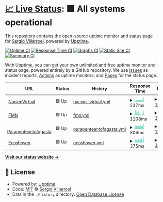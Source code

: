 # [📈 Live Status](https://nacionvirtualchile.github.io/WebMonitor): <!--live status--> **🟩 All systems operational**

This repository contains the open-source uptime monitor and status page for [Sergio Villarroel](nacionvirtual.cl), powered by [Upptime](https://github.com/upptime/upptime).

[![Uptime CI](https://github.com/nacionvirtualchile/WebMonitor/workflows/Uptime%20CI/badge.svg)](https://github.com/nacionvirtualchile/WebMonitor/actions?query=workflow%3A%22Uptime+CI%22)
[![Response Time CI](https://github.com/nacionvirtualchile/WebMonitor/workflows/Response%20Time%20CI/badge.svg)](https://github.com/nacionvirtualchile/WebMonitor/actions?query=workflow%3A%22Response+Time+CI%22)
[![Graphs CI](https://github.com/nacionvirtualchile/WebMonitor/workflows/Graphs%20CI/badge.svg)](https://github.com/nacionvirtualchile/WebMonitor/actions?query=workflow%3A%22Graphs+CI%22)
[![Static Site CI](https://github.com/nacionvirtualchile/WebMonitor/workflows/Static%20Site%20CI/badge.svg)](https://github.com/nacionvirtualchile/WebMonitor/actions?query=workflow%3A%22Static+Site+CI%22)
[![Summary CI](https://github.com/nacionvirtualchile/WebMonitor/workflows/Summary%20CI/badge.svg)](https://github.com/nacionvirtualchile/WebMonitor/actions?query=workflow%3A%22Summary+CI%22)

With [Upptime](https://upptime.js.org), you can get your own unlimited and free uptime monitor and status page, powered entirely by a GitHub repository. We use [Issues](https://github.com/nacionvirtualchile/WebMonitor/issues) as incident reports, [Actions](https://github.com/nacionvirtualchile/WebMonitor/actions) as uptime monitors, and [Pages](https://nacionvirtualchile.github.io/WebMonitor) for the status page.

<!--start: status pages-->
<!-- This summary is generated by Upptime (https://github.com/upptime/upptime) -->
<!-- Do not edit this manually, your changes will be overwritten -->
<!-- prettier-ignore -->
| URL | Status | History | Response Time | Uptime |
| --- | ------ | ------- | ------------- | ------ |
| <img alt="" src="https://icons.duckduckgo.com/ip3/www.nacionvirtual.cl.ico" height="13"> [NacionVirtual](https://www.nacionvirtual.cl) | 🟩 Up | [nacion-virtual.yml](https://github.com/nacionvirtualchile/WebMonitor/commits/HEAD/history/nacion-virtual.yml) | <details><summary><img alt="Response time graph" src="./graphs/nacion-virtual/response-time-week.png" height="20"> 237ms</summary><br><a href="https://nacionvirtualchile.github.io/webmonitor/history/nacion-virtual"><img alt="Response time 700" src="https://img.shields.io/endpoint?url=https%3A%2F%2Fraw.githubusercontent.com%2Fnacionvirtualchile%2FWebMonitor%2FHEAD%2Fapi%2Fnacion-virtual%2Fresponse-time.json"></a><br><a href="https://nacionvirtualchile.github.io/webmonitor/history/nacion-virtual"><img alt="24-hour response time 612" src="https://img.shields.io/endpoint?url=https%3A%2F%2Fraw.githubusercontent.com%2Fnacionvirtualchile%2FWebMonitor%2FHEAD%2Fapi%2Fnacion-virtual%2Fresponse-time-day.json"></a><br><a href="https://nacionvirtualchile.github.io/webmonitor/history/nacion-virtual"><img alt="7-day response time 237" src="https://img.shields.io/endpoint?url=https%3A%2F%2Fraw.githubusercontent.com%2Fnacionvirtualchile%2FWebMonitor%2FHEAD%2Fapi%2Fnacion-virtual%2Fresponse-time-week.json"></a><br><a href="https://nacionvirtualchile.github.io/webmonitor/history/nacion-virtual"><img alt="30-day response time 362" src="https://img.shields.io/endpoint?url=https%3A%2F%2Fraw.githubusercontent.com%2Fnacionvirtualchile%2FWebMonitor%2FHEAD%2Fapi%2Fnacion-virtual%2Fresponse-time-month.json"></a><br><a href="https://nacionvirtualchile.github.io/webmonitor/history/nacion-virtual"><img alt="1-year response time 700" src="https://img.shields.io/endpoint?url=https%3A%2F%2Fraw.githubusercontent.com%2Fnacionvirtualchile%2FWebMonitor%2FHEAD%2Fapi%2Fnacion-virtual%2Fresponse-time-year.json"></a></details> | <details><summary><a href="https://nacionvirtualchile.github.io/webmonitor/history/nacion-virtual">100.00%</a></summary><a href="https://nacionvirtualchile.github.io/webmonitor/history/nacion-virtual"><img alt="All-time uptime 98.76%" src="https://img.shields.io/endpoint?url=https%3A%2F%2Fraw.githubusercontent.com%2Fnacionvirtualchile%2FWebMonitor%2FHEAD%2Fapi%2Fnacion-virtual%2Fuptime.json"></a><br><a href="https://nacionvirtualchile.github.io/webmonitor/history/nacion-virtual"><img alt="24-hour uptime 100.00%" src="https://img.shields.io/endpoint?url=https%3A%2F%2Fraw.githubusercontent.com%2Fnacionvirtualchile%2FWebMonitor%2FHEAD%2Fapi%2Fnacion-virtual%2Fuptime-day.json"></a><br><a href="https://nacionvirtualchile.github.io/webmonitor/history/nacion-virtual"><img alt="7-day uptime 100.00%" src="https://img.shields.io/endpoint?url=https%3A%2F%2Fraw.githubusercontent.com%2Fnacionvirtualchile%2FWebMonitor%2FHEAD%2Fapi%2Fnacion-virtual%2Fuptime-week.json"></a><br><a href="https://nacionvirtualchile.github.io/webmonitor/history/nacion-virtual"><img alt="30-day uptime 100.00%" src="https://img.shields.io/endpoint?url=https%3A%2F%2Fraw.githubusercontent.com%2Fnacionvirtualchile%2FWebMonitor%2FHEAD%2Fapi%2Fnacion-virtual%2Fuptime-month.json"></a><br><a href="https://nacionvirtualchile.github.io/webmonitor/history/nacion-virtual"><img alt="1-year uptime 98.76%" src="https://img.shields.io/endpoint?url=https%3A%2F%2Fraw.githubusercontent.com%2Fnacionvirtualchile%2FWebMonitor%2FHEAD%2Fapi%2Fnacion-virtual%2Fuptime-year.json"></a></details>
| <img alt="" src="https://icons.duckduckgo.com/ip3/www.fmn.cl.ico" height="13"> [FMN](https://www.fmn.cl) | 🟩 Up | [fmn.yml](https://github.com/nacionvirtualchile/WebMonitor/commits/HEAD/history/fmn.yml) | <details><summary><img alt="Response time graph" src="./graphs/fmn/response-time-week.png" height="20"> 1108ms</summary><br><a href="https://nacionvirtualchile.github.io/webmonitor/history/fmn"><img alt="Response time 1326" src="https://img.shields.io/endpoint?url=https%3A%2F%2Fraw.githubusercontent.com%2Fnacionvirtualchile%2FWebMonitor%2FHEAD%2Fapi%2Ffmn%2Fresponse-time.json"></a><br><a href="https://nacionvirtualchile.github.io/webmonitor/history/fmn"><img alt="24-hour response time 2113" src="https://img.shields.io/endpoint?url=https%3A%2F%2Fraw.githubusercontent.com%2Fnacionvirtualchile%2FWebMonitor%2FHEAD%2Fapi%2Ffmn%2Fresponse-time-day.json"></a><br><a href="https://nacionvirtualchile.github.io/webmonitor/history/fmn"><img alt="7-day response time 1108" src="https://img.shields.io/endpoint?url=https%3A%2F%2Fraw.githubusercontent.com%2Fnacionvirtualchile%2FWebMonitor%2FHEAD%2Fapi%2Ffmn%2Fresponse-time-week.json"></a><br><a href="https://nacionvirtualchile.github.io/webmonitor/history/fmn"><img alt="30-day response time 1333" src="https://img.shields.io/endpoint?url=https%3A%2F%2Fraw.githubusercontent.com%2Fnacionvirtualchile%2FWebMonitor%2FHEAD%2Fapi%2Ffmn%2Fresponse-time-month.json"></a><br><a href="https://nacionvirtualchile.github.io/webmonitor/history/fmn"><img alt="1-year response time 1326" src="https://img.shields.io/endpoint?url=https%3A%2F%2Fraw.githubusercontent.com%2Fnacionvirtualchile%2FWebMonitor%2FHEAD%2Fapi%2Ffmn%2Fresponse-time-year.json"></a></details> | <details><summary><a href="https://nacionvirtualchile.github.io/webmonitor/history/fmn">100.00%</a></summary><a href="https://nacionvirtualchile.github.io/webmonitor/history/fmn"><img alt="All-time uptime 98.69%" src="https://img.shields.io/endpoint?url=https%3A%2F%2Fraw.githubusercontent.com%2Fnacionvirtualchile%2FWebMonitor%2FHEAD%2Fapi%2Ffmn%2Fuptime.json"></a><br><a href="https://nacionvirtualchile.github.io/webmonitor/history/fmn"><img alt="24-hour uptime 100.00%" src="https://img.shields.io/endpoint?url=https%3A%2F%2Fraw.githubusercontent.com%2Fnacionvirtualchile%2FWebMonitor%2FHEAD%2Fapi%2Ffmn%2Fuptime-day.json"></a><br><a href="https://nacionvirtualchile.github.io/webmonitor/history/fmn"><img alt="7-day uptime 100.00%" src="https://img.shields.io/endpoint?url=https%3A%2F%2Fraw.githubusercontent.com%2Fnacionvirtualchile%2FWebMonitor%2FHEAD%2Fapi%2Ffmn%2Fuptime-week.json"></a><br><a href="https://nacionvirtualchile.github.io/webmonitor/history/fmn"><img alt="30-day uptime 99.87%" src="https://img.shields.io/endpoint?url=https%3A%2F%2Fraw.githubusercontent.com%2Fnacionvirtualchile%2FWebMonitor%2FHEAD%2Fapi%2Ffmn%2Fuptime-month.json"></a><br><a href="https://nacionvirtualchile.github.io/webmonitor/history/fmn"><img alt="1-year uptime 98.69%" src="https://img.shields.io/endpoint?url=https%3A%2F%2Fraw.githubusercontent.com%2Fnacionvirtualchile%2FWebMonitor%2FHEAD%2Fapi%2Ffmn%2Fuptime-year.json"></a></details>
| <img alt="" src="https://icons.duckduckgo.com/ip3/parapenteantofagasta.cl.ico" height="13"> [Parapenteantofagasta](https://parapenteantofagasta.cl) | 🟩 Up | [parapenteantofagasta.yml](https://github.com/nacionvirtualchile/WebMonitor/commits/HEAD/history/parapenteantofagasta.yml) | <details><summary><img alt="Response time graph" src="./graphs/parapenteantofagasta/response-time-week.png" height="20"> 806ms</summary><br><a href="https://nacionvirtualchile.github.io/webmonitor/history/parapenteantofagasta"><img alt="Response time 1182" src="https://img.shields.io/endpoint?url=https%3A%2F%2Fraw.githubusercontent.com%2Fnacionvirtualchile%2FWebMonitor%2FHEAD%2Fapi%2Fparapenteantofagasta%2Fresponse-time.json"></a><br><a href="https://nacionvirtualchile.github.io/webmonitor/history/parapenteantofagasta"><img alt="24-hour response time 1247" src="https://img.shields.io/endpoint?url=https%3A%2F%2Fraw.githubusercontent.com%2Fnacionvirtualchile%2FWebMonitor%2FHEAD%2Fapi%2Fparapenteantofagasta%2Fresponse-time-day.json"></a><br><a href="https://nacionvirtualchile.github.io/webmonitor/history/parapenteantofagasta"><img alt="7-day response time 806" src="https://img.shields.io/endpoint?url=https%3A%2F%2Fraw.githubusercontent.com%2Fnacionvirtualchile%2FWebMonitor%2FHEAD%2Fapi%2Fparapenteantofagasta%2Fresponse-time-week.json"></a><br><a href="https://nacionvirtualchile.github.io/webmonitor/history/parapenteantofagasta"><img alt="30-day response time 1024" src="https://img.shields.io/endpoint?url=https%3A%2F%2Fraw.githubusercontent.com%2Fnacionvirtualchile%2FWebMonitor%2FHEAD%2Fapi%2Fparapenteantofagasta%2Fresponse-time-month.json"></a><br><a href="https://nacionvirtualchile.github.io/webmonitor/history/parapenteantofagasta"><img alt="1-year response time 1182" src="https://img.shields.io/endpoint?url=https%3A%2F%2Fraw.githubusercontent.com%2Fnacionvirtualchile%2FWebMonitor%2FHEAD%2Fapi%2Fparapenteantofagasta%2Fresponse-time-year.json"></a></details> | <details><summary><a href="https://nacionvirtualchile.github.io/webmonitor/history/parapenteantofagasta">100.00%</a></summary><a href="https://nacionvirtualchile.github.io/webmonitor/history/parapenteantofagasta"><img alt="All-time uptime 98.71%" src="https://img.shields.io/endpoint?url=https%3A%2F%2Fraw.githubusercontent.com%2Fnacionvirtualchile%2FWebMonitor%2FHEAD%2Fapi%2Fparapenteantofagasta%2Fuptime.json"></a><br><a href="https://nacionvirtualchile.github.io/webmonitor/history/parapenteantofagasta"><img alt="24-hour uptime 100.00%" src="https://img.shields.io/endpoint?url=https%3A%2F%2Fraw.githubusercontent.com%2Fnacionvirtualchile%2FWebMonitor%2FHEAD%2Fapi%2Fparapenteantofagasta%2Fuptime-day.json"></a><br><a href="https://nacionvirtualchile.github.io/webmonitor/history/parapenteantofagasta"><img alt="7-day uptime 100.00%" src="https://img.shields.io/endpoint?url=https%3A%2F%2Fraw.githubusercontent.com%2Fnacionvirtualchile%2FWebMonitor%2FHEAD%2Fapi%2Fparapenteantofagasta%2Fuptime-week.json"></a><br><a href="https://nacionvirtualchile.github.io/webmonitor/history/parapenteantofagasta"><img alt="30-day uptime 99.87%" src="https://img.shields.io/endpoint?url=https%3A%2F%2Fraw.githubusercontent.com%2Fnacionvirtualchile%2FWebMonitor%2FHEAD%2Fapi%2Fparapenteantofagasta%2Fuptime-month.json"></a><br><a href="https://nacionvirtualchile.github.io/webmonitor/history/parapenteantofagasta"><img alt="1-year uptime 98.71%" src="https://img.shields.io/endpoint?url=https%3A%2F%2Fraw.githubusercontent.com%2Fnacionvirtualchile%2FWebMonitor%2FHEAD%2Fapi%2Fparapenteantofagasta%2Fuptime-year.json"></a></details>
| <img alt="" src="https://icons.duckduckgo.com/ip3/ecoshower.cl.ico" height="13"> [Ecoshower](https://ecoshower.cl) | 🟩 Up | [ecoshower.yml](https://github.com/nacionvirtualchile/WebMonitor/commits/HEAD/history/ecoshower.yml) | <details><summary><img alt="Response time graph" src="./graphs/ecoshower/response-time-week.png" height="20"> 375ms</summary><br><a href="https://nacionvirtualchile.github.io/webmonitor/history/ecoshower"><img alt="Response time 5010" src="https://img.shields.io/endpoint?url=https%3A%2F%2Fraw.githubusercontent.com%2Fnacionvirtualchile%2FWebMonitor%2FHEAD%2Fapi%2Fecoshower%2Fresponse-time.json"></a><br><a href="https://nacionvirtualchile.github.io/webmonitor/history/ecoshower"><img alt="24-hour response time 700" src="https://img.shields.io/endpoint?url=https%3A%2F%2Fraw.githubusercontent.com%2Fnacionvirtualchile%2FWebMonitor%2FHEAD%2Fapi%2Fecoshower%2Fresponse-time-day.json"></a><br><a href="https://nacionvirtualchile.github.io/webmonitor/history/ecoshower"><img alt="7-day response time 375" src="https://img.shields.io/endpoint?url=https%3A%2F%2Fraw.githubusercontent.com%2Fnacionvirtualchile%2FWebMonitor%2FHEAD%2Fapi%2Fecoshower%2Fresponse-time-week.json"></a><br><a href="https://nacionvirtualchile.github.io/webmonitor/history/ecoshower"><img alt="30-day response time 409" src="https://img.shields.io/endpoint?url=https%3A%2F%2Fraw.githubusercontent.com%2Fnacionvirtualchile%2FWebMonitor%2FHEAD%2Fapi%2Fecoshower%2Fresponse-time-month.json"></a><br><a href="https://nacionvirtualchile.github.io/webmonitor/history/ecoshower"><img alt="1-year response time 5010" src="https://img.shields.io/endpoint?url=https%3A%2F%2Fraw.githubusercontent.com%2Fnacionvirtualchile%2FWebMonitor%2FHEAD%2Fapi%2Fecoshower%2Fresponse-time-year.json"></a></details> | <details><summary><a href="https://nacionvirtualchile.github.io/webmonitor/history/ecoshower">100.00%</a></summary><a href="https://nacionvirtualchile.github.io/webmonitor/history/ecoshower"><img alt="All-time uptime 98.51%" src="https://img.shields.io/endpoint?url=https%3A%2F%2Fraw.githubusercontent.com%2Fnacionvirtualchile%2FWebMonitor%2FHEAD%2Fapi%2Fecoshower%2Fuptime.json"></a><br><a href="https://nacionvirtualchile.github.io/webmonitor/history/ecoshower"><img alt="24-hour uptime 100.00%" src="https://img.shields.io/endpoint?url=https%3A%2F%2Fraw.githubusercontent.com%2Fnacionvirtualchile%2FWebMonitor%2FHEAD%2Fapi%2Fecoshower%2Fuptime-day.json"></a><br><a href="https://nacionvirtualchile.github.io/webmonitor/history/ecoshower"><img alt="7-day uptime 100.00%" src="https://img.shields.io/endpoint?url=https%3A%2F%2Fraw.githubusercontent.com%2Fnacionvirtualchile%2FWebMonitor%2FHEAD%2Fapi%2Fecoshower%2Fuptime-week.json"></a><br><a href="https://nacionvirtualchile.github.io/webmonitor/history/ecoshower"><img alt="30-day uptime 100.00%" src="https://img.shields.io/endpoint?url=https%3A%2F%2Fraw.githubusercontent.com%2Fnacionvirtualchile%2FWebMonitor%2FHEAD%2Fapi%2Fecoshower%2Fuptime-month.json"></a><br><a href="https://nacionvirtualchile.github.io/webmonitor/history/ecoshower"><img alt="1-year uptime 98.51%" src="https://img.shields.io/endpoint?url=https%3A%2F%2Fraw.githubusercontent.com%2Fnacionvirtualchile%2FWebMonitor%2FHEAD%2Fapi%2Fecoshower%2Fuptime-year.json"></a></details>

<!--end: status pages-->

[**Visit our status website →**](https://nacionvirtualchile.github.io/WebMonitor)

## 📄 License

- Powered by: [Upptime](https://github.com/upptime/upptime)
- Code: [MIT](./LICENSE) © [Sergio Villarroel](nacionvirtual.cl)
- Data in the `./history` directory: [Open Database License](https://opendatacommons.org/licenses/odbl/1-0/)
